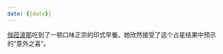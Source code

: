 ```yaml
---
date: {{date}}
---
```

[伽菈波那](../100-UTTU人物合辑/神秘学家｜Arcanists/伽菈波那｜Black%20Dwarf.md)吃到了一顿口味正宗的印式早餐。她欣然接受了这个占星结果中预示的“意外之喜”。
